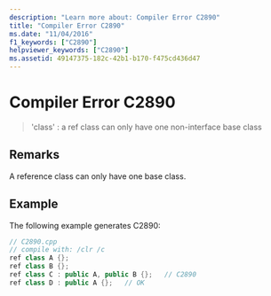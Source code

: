```yaml
---
description: "Learn more about: Compiler Error C2890"
title: "Compiler Error C2890"
ms.date: "11/04/2016"
f1_keywords: ["C2890"]
helpviewer_keywords: ["C2890"]
ms.assetid: 49147375-182c-42b1-b170-f475cd436d47
---
```

# Compiler Error C2890

> 'class' : a ref class can only have one non-interface base class

## Remarks

A reference class can only have one base class.

## Example

The following example generates C2890:

```cpp
// C2890.cpp
// compile with: /clr /c
ref class A {};
ref class B {};
ref class C : public A, public B {};   // C2890
ref class D : public A {};   // OK
```
